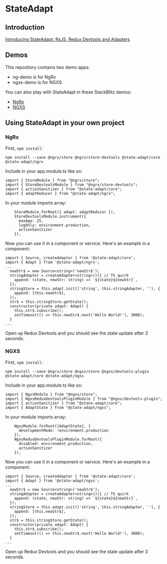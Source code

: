 # StateAdapt

## Introduction

[Introducing StateAdapt: RxJS, Redux Devtools and Adapters](https://medium.com/@m3po22/rxjs-redux-devtools-introducing-ngrx-adapt-8520094e21b6)

## Demos

This repository contains two demo apps:

- ng-demo is for NgRx
- ngxs-demo is for NGXS

You can also play with StateAdapt in these StackBlitz demos:

- [NgRx](https://stackblitz.com/edit/state-adapt-ngrx?file=src/app/app.component.ts)
- [NGXS](https://stackblitz.com/edit/state-adapt-ngxs?file=src/app/app.component.ts)

## Using StateAdapt in your own project

### NgRx

First, `npm install`:

```
npm install --save @ngrx/store @ngrx/store-devtools @state-adapt/core @state-adapt/ngrx
```

Include in your app.module.ts like so:

```
import { StoreModule } from "@ngrx/store";
import { StoreDevtoolsModule } from "@ngrx/store-devtools";
import { actionSanitizer } from "@state-adapt/core";
import { adaptReducer } from "@state-adapt/ngrx";
```

In your module imports array:

```
    StoreModule.forRoot({ adapt: adaptReducer }),
    StoreDevtoolsModule.instrument({
      maxAge: 25,
      logOnly: environment.production,
      actionSanitizer
    }),
```

Now you can use it in a component or service. Here's an example in a component:

```
import { Source, createAdapter } from '@state-adapt/core';
import { Adapt } from '@state-adapt/ngrx';
...
  newStr$ = new Source<string>('newStr$');
  stringAdapter = createAdapter<string>()({ // TS quirk
    append: (state, newStr: string) => `${state}${newStr}`,
  });
  stringStore = this.adapt.init(['string', this.stringAdapter, ''], {
    append: [this.newStr$],
  });
  str$ = this.stringStore.getState();
  constructor(private adapt: Adapt) {
    this.str$.subscribe();
    setTimeout(() => this.newStr$.next('Hello World!'), 3000);
  }
...
```

Open up Redux Devtools and you should see the state update after 3 seconds.

### NGXS

First, `npm install`:

```
npm install --save @ngrx/store @ngxs/store @ngxs/devtools-plugin @state-adapt/core @state-adapt/ngxs
```

Include in your app.module.ts like so:

```
import { NgxsModule } from "@ngxs/store";
import { NgxsReduxDevtoolsPluginModule } from "@ngxs/devtools-plugin";
import { actionSanitizer } from "@state-adapt/core";
import { AdaptState } from "@state-adapt/ngxs";
```

In your module imports array:

```
    NgxsModule.forRoot([AdaptState], {
      developmentMode: !environment.production
    }),
    NgxsReduxDevtoolsPluginModule.forRoot({
      disabled: environment.production,
      actionSanitizer
    }),
```

Now you can use it in a component or service. Here's an example in a component:

```
import { Source, createAdapter } from '@state-adapt/core';
import { Adapt } from '@state-adapt/ngxs';
...
  newStr$ = new Source<string>('newStr$');
  stringAdapter = createAdapter<string>()({ // TS quirk
    append: (state, newStr: string) => `${state}${newStr}`,
  });
  stringStore = this.adapt.init(['string', this.stringAdapter, ''], {
    append: [this.newStr$],
  });
  str$ = this.stringStore.getState();
  constructor(private adapt: Adapt) {
    this.str$.subscribe();
    setTimeout(() => this.newStr$.next('Hello World!'), 3000);
  }
...
```

Open up Redux Devtools and you should see the state update after 3 seconds.
